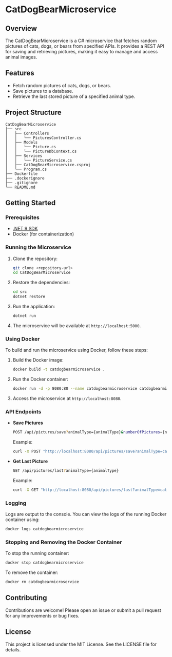 # CatDogBearMicroservice

## Overview
The CatDogBearMicroservice is a C# microservice that fetches random pictures of cats, dogs, or bears from specified APIs. It provides a REST API for saving and retrieving pictures, making it easy to manage and access animal images.

## Features
- Fetch random pictures of cats, dogs, or bears.
- Save pictures to a database.
- Retrieve the last stored picture of a specified animal type.

## Project Structure
```
CatDogBearMicroservice
├── src
│   ├── Controllers
│   │   └── PicturesController.cs
│   ├── Models
│   │   └── Picture.cs
│   │   └── PictureDbContext.cs
│   ├── Services
│   │   └── PictureService.cs
│   ├── CatDogBearMicroservice.csproj
│   └── Program.cs
├── Dockerfile
├── .dockerignore
├── .gitignore
└── README.md
```

## Getting Started

### Prerequisites
- [.NET 9 SDK](https://dotnet.microsoft.com/en-us/download/dotnet/9.0)
- Docker (for containerization)

### Running the Microservice

1. Clone the repository:
   ```sh
   git clone <repository-url>
   cd CatDogBearMicroservice
   ```

2. Restore the dependencies:
   ```sh
   cd src
   dotnet restore
   ```

3. Run the application:
   ```sh
   dotnet run
   ```

4. The microservice will be available at `http://localhost:5000`.

### Using Docker

To build and run the microservice using Docker, follow these steps:

1. Build the Docker image:
   ```sh
   docker build -t catdogbearmicroservice .
   ```

2. Run the Docker container:
   ```sh
   docker run -d -p 8080:80 --name catdogbearmicroservice catdogbearmicroservice
   ```

3. Access the microservice at `http://localhost:8080`.

### API Endpoints

- **Save Pictures**

  ```sh
  POST /api/pictures/save?animalType={animalType}&numberOfPictures={numberOfPictures}
  ```

  Example:

  ```sh
  curl -X POST "http://localhost:8080/api/pictures/save?animalType=cat&numberOfPictures=1"
  ```

- **Get Last Picture**

  ```sh
  GET /api/pictures/last?animalType={animalType}
  ```

  Example:

  ```sh
  curl -X GET "http://localhost:8080/api/pictures/last?animalType=cat"
  ```

### Logging

Logs are output to the console. You can view the logs of the running Docker container using:

```sh
docker logs catdogbearmicroservice
```

### Stopping and Removing the Docker Container

To stop the running container:

```sh
docker stop catdogbearmicroservice
```

To remove the container:

```sh
docker rm catdogbearmicroservice
```

## Contributing
Contributions are welcome! Please open an issue or submit a pull request for any improvements or bug fixes.

## License
This project is licensed under the MIT License. See the LICENSE file for details.